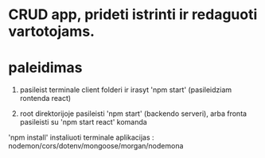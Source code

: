 # CRUD app, prideti istrinti ir redaguoti vartotojams.

# paleidimas

1. pasileist terminale client folderi ir irasyt 'npm start' (pasileidziam rontenda react)

2. root direktorijoje pasileisti 'npm start' (backendo serveri), arba fronta pasileisti su 'npm start react' komanda

'npm install' instaliuoti terminale aplikacijas :
nodemon/cors/dotenv/mongoose/morgan/nodemona
